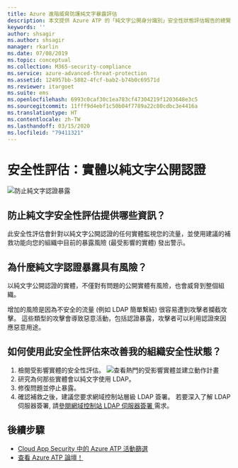 ```yaml
---
title: Azure 進階威脅防護純文字暴露評估
description: 本文提供 Azure ATP 的「純文字公開身分識別」安全性狀態評估報告的總覽。
keywords: ''
author: shsagir
ms.author: shsagir
manager: rkarlin
ms.date: 07/08/2019
ms.topic: conceptual
ms.collection: M365-security-compliance
ms.service: azure-advanced-threat-protection
ms.assetid: 124957bb-5882-4fcf-bab2-b74b0c69571d
ms.reviewer: itargoet
ms.suite: ems
ms.openlocfilehash: 6993c0caf30c1ea783cf47304219f1203648e3c5
ms.sourcegitcommit: 11fff9d4ebf1c50b04f7789a22c80cdbc3e4416a
ms.translationtype: HT
ms.contentlocale: zh-TW
ms.lasthandoff: 03/15/2020
ms.locfileid: "79411321"
---
```

# <a name="security-assessment-entities-exposing-credentials-in-clear-text"></a>安全性評估：實體以純文字公開認證 

![防止純文字認證暴露](media/atp-cas-isp-clear-text-1.png)

## <a name="what-information-does-the-prevent-clear-text-security-assessment-provide"></a>防止純文字安全性評估提供哪些資訊？ 

此安全性評估會針對以純文字公開認證的任何實體監視您的流量，並使用建議的補救功能向您的組織中目前的暴露風險 (最受影響的實體) 發出警示。 

## <a name="why-is-clear-text-credential-exposure-risky"></a>為什麼純文字認證暴露具有風險？  
以純文字公開認證的實體，不僅對有問題的公開實體有風險，也會威脅到整個組織。  

增加的風險是因為不安全的流量 (例如 LDAP 簡單繫結) 很容易遭到攻擊者攔截攻擊。 這些類型的攻擊會導致惡意活動，包括認證暴露，攻擊者可以利用認證來因應惡意用途。 

## <a name="how-do-i-use-this-security-assessment-to-improve-my-organizational-security-posture"></a>如何使用此安全性評估來改善我的組織安全性狀態？ 

1. 檢閱受影響實體的安全性評估。 
    ![查看熱門的受影響實體並建立動作計畫](media/atp-cas-isp-clear-text-2.png)
1. 研究為何那些實體會以純文字使用 LDAP。 
1. 修復問題並停止暴露。 
1. 確認補救之後，建議您要求網域控制站層級 LDAP 簽署。 若要深入了解 LDAP 伺服器簽署, 請[參閱網域控制站 LDAP 伺服器簽署 ](https://docs.microsoft.com/windows/security/threat-protection/security-policy-settings/domain-controller-ldap-server-signing-requirements)需求。 
 

## <a name="next-steps"></a>後續步驟
- [Cloud App Security 中的 Azure ATP 活動篩選](atp-activities-filtering-mcas.md)
- [查看 Azure ATP 論壇！](https://aka.ms/azureatpcommunity)
